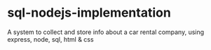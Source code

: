 # sql-nodejs-implementation
A system to collect and store info about a car rental company, using express, node, sql, html &amp; css
